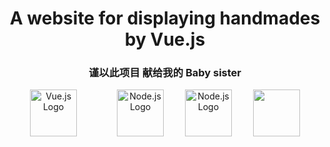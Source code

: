 <div align="center">
  <h1>A website for displaying handmades by Vue.js</h1>
  <h3>谨以此项目 献给我的 Baby sister</h3>
   <div>
    <img src="https://tuchuang-1312256370.cos.ap-shanghai.myqcloud.com/vue.svg" alt="Vue.js Logo" height="75" style="margin-right: 30px;">
    <img src="https://tuchuang-1312256370.cos.ap-shanghai.myqcloud.com/nodejsDark.svg" alt="Node.js Logo" height="75" style="margin-left: 30px;">
    <img src="https://tuchuang-1312256370.cos.ap-shanghai.myqcloud.com/mongodb-icon.svg" alt="Node.js Logo" height="75" style="margin-left: 30px;">
     <img src="https://tuchuang-1312256370.cos.ap-shanghai.myqcloud.com/docker-mark-blue.svg" height="75" style="margin-left: 30px;">
     
  </div>
</div>

